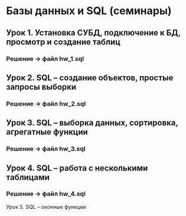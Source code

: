 # Базы данных и SQL (семинары)

## Урок 1. Установка СУБД, подключение к БД, просмотр и создание таблиц

### Решение ->  файл hw_1.sql

## Урок 2. SQL – создание объектов, простые запросы выборки
### Решение ->  файл hw_2.sql

## Урок 3. SQL – выборка данных, сортировка, агрегатные функции
### Решение ->  файл hw_3.sql

## Урок 4. SQL – работа с несколькими таблицами
### Решение ->  файл hw_4.sql
Урок 5. SQL – оконные функции
